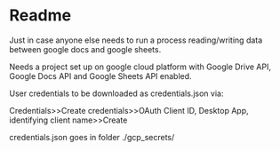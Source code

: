 # Readme

Just in case anyone else needs to run a process reading/writing data between google docs and google sheets.

Needs a project set up on google cloud platform with Google Drive API, Google Docs API and  Google Sheets API enabled.

User credentials to be downloaded as credentials.json via:

Credentials>>Create credentials>>OAuth Client ID, Desktop App, identifying client name>>Create

credentials.json goes in folder ./gcp_secrets/